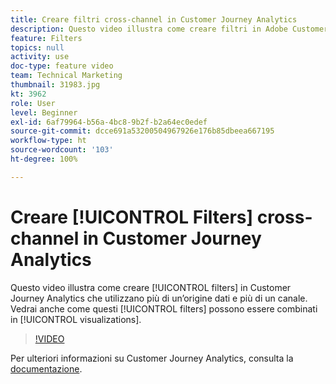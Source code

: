 ```yaml
---
title: Creare filtri cross-channel in Customer Journey Analytics
description: Questo video illustra come creare filtri in Adobe Customer Journey Analytics che utilizzano più di un’origine dati e più di un canale. Si vede anche come questi filtri possono essere combinati nelle visualizzazioni.
feature: Filters
topics: null
activity: use
doc-type: feature video
team: Technical Marketing
thumbnail: 31983.jpg
kt: 3962
role: User
level: Beginner
exl-id: 6af79964-b56a-4bc8-9b2f-b2a64ec0edef
source-git-commit: dcce691a53200504967926e176b85dbeea667195
workflow-type: ht
source-wordcount: '103'
ht-degree: 100%

---
```


# Creare [!UICONTROL Filters] cross-channel in Customer Journey Analytics

Questo video illustra come creare [!UICONTROL filters] in Customer Journey Analytics che utilizzano più di un’origine dati e più di un canale. Vedrai anche come questi [!UICONTROL filters] possono essere combinati in [!UICONTROL visualizations].

>[!VIDEO](https://video.tv.adobe.com/v/31983/?quality=12)

Per ulteriori informazioni su Customer Journey Analytics, consulta la [documentazione](https://docs.adobe.com/content/help/it-IT/analytics-platform/using/cja-landing.html).
